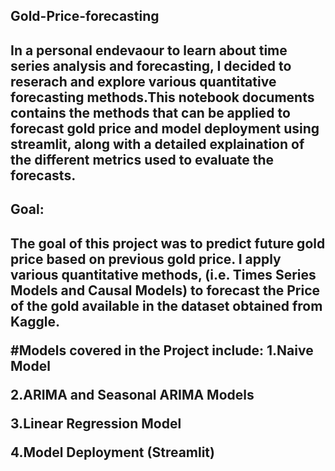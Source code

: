 <h2>Gold-Price-forecasting<h2>
<p>In a personal endevaour to learn about time series analysis and forecasting, I decided to reserach and explore various quantitative forecasting methods.This notebook documents contains the methods that can be applied to forecast gold price and model deployment using streamlit, along with a detailed explaination of the different metrics used to evaluate the forecasts.<p>

<h2>Goal:<h2>
The goal of this project was to predict future gold price based on previous gold price. I apply various quantitative methods, (i.e. Times Series Models and Causal Models) to forecast the Price of the gold available in the dataset obtained from Kaggle.

#Models covered in the Project include:
1.Naive Model

2.ARIMA and Seasonal ARIMA Models

3.Linear Regression Model

4.Model Deployment (Streamlit)
